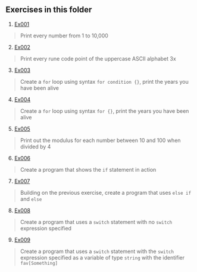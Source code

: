 ## Exercises in this folder
1. [Ex001](Ex001.go)
> Print every number from 1 to 10,000 
2. [Ex002](Ex002.go)
> Print every rune code point of the uppercase ASCII alphabet 3x
3. [Ex003](Ex003.go)
> Create a `for` loop using syntax `for condition {}`, print the years you have been alive
4. [Ex004](Ex004.go)
> Create a `for` loop using syntax `for {}`, print the years you have been alive
5. [Ex005](Ex005.go)
> Print out the modulus for each number between 10 and 100 when divided by 4
6. [Ex006](Ex006.go)
> Create a program that shows the `if` statement in action
7. [Ex007](Ex007.go)
> Building on the previous exercise, create a program that uses `else if` and `else`
8. [Ex008](Ex008.go)
> Create a program that uses a `switch` statement with no `switch` expression specified
9. [Ex009](Ex009.go)
> Create a program that uses a `switch` statement with the `switch` expression specified as a variable of type `string` with the identifier `fav[Something]`

